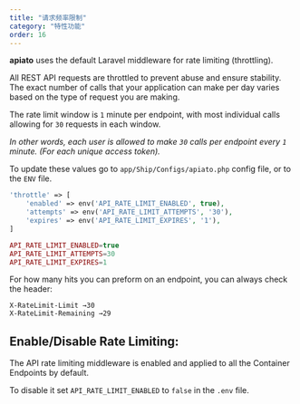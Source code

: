 ```yaml
---
title: "请求频率限制"
category: "特性功能"
order: 16
---
```


**apiato** uses the default Laravel middleware for rate limiting (throttling).

All REST API requests are throttled to prevent abuse and ensure stability. 
The exact number of calls that your application can make per day varies based on the type of request you are making.

The rate limit window is `1` minute per endpoint, with most individual calls allowing for `30` requests in each window.

*In other words, each user is allowed to make `30` calls per endpoint every `1` minute. (For each unique access token).*



To update these values go to `app/Ship/Configs/apiato.php` config file, or to the `ENV` file.

```php
'throttle' => [
    'enabled' => env('API_RATE_LIMIT_ENABLED', true),
    'attempts' => env('API_RATE_LIMIT_ATTEMPTS', '30'),
    'expires' => env('API_RATE_LIMIT_EXPIRES', '1'),
]
```

```php
API_RATE_LIMIT_ENABLED=true
API_RATE_LIMIT_ATTEMPTS=30
API_RATE_LIMIT_EXPIRES=1
```

For how many hits you can preform on an endpoint, you can always check the header:

```
X-RateLimit-Limit →30
X-RateLimit-Remaining →29
```


## Enable/Disable Rate Limiting:

The API rate limiting middleware is enabled and applied to all the Container Endpoints by default.

To disable it set `API_RATE_LIMIT_ENABLED` to `false` in the `.env` file.


